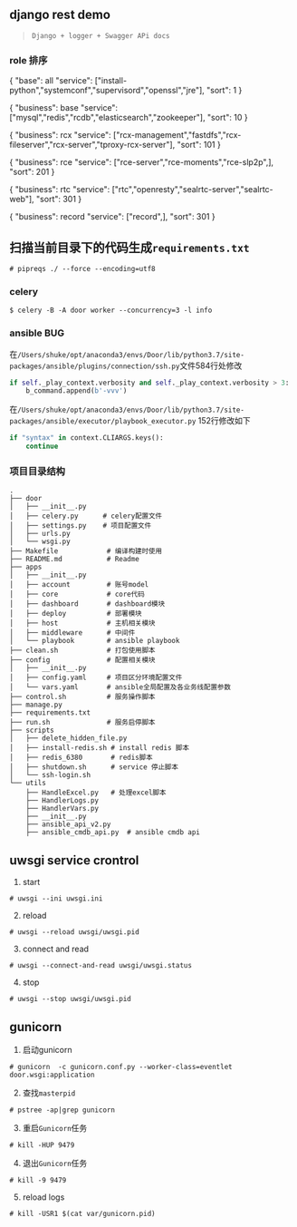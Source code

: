 ## django rest demo
> `Django + logger + Swagger APi docs`

### role 排序
{
"base": all
"service": ["install-python","systemconf","supervisord","openssl","jre"],
"sort": 1
}

{
"business": base
"service": ["mysql","redis","rcdb","elasticsearch","zookeeper"],
"sort": 10
}

{
"business": rcx
"service": ["rcx-management","fastdfs","rcx-fileserver","rcx-server","tproxy-rcx-server"],
"sort": 101
}

{
"business": rce
"service": ["rce-server","rce-moments","rce-slp2p",],
"sort": 201
}

{
"business": rtc
"service": ["rtc","openresty","sealrtc-server","sealrtc-web"],
"sort": 301
}

{
"business": record
"service": ["record",],
"sort": 301
}

## 扫描当前目录下的代码生成`requirements.txt`
```
# pipreqs ./ --force --encoding=utf8
```

### celery 
```
$ celery -B -A door worker --concurrency=3 -l info
```

### ansible BUG
在`/Users/shuke/opt/anaconda3/envs/Door/lib/python3.7/site-packages/ansible/plugins/connection/ssh.py`文件584行处修改
```python
if self._play_context.verbosity and self._play_context.verbosity > 3:
    b_command.append(b'-vvv')
```
在`/Users/shuke/opt/anaconda3/envs/Door/lib/python3.7/site-packages/ansible/executor/playbook_executor.py` 152行修改如下
```python
if "syntax" in context.CLIARGS.keys():
    continue
```

### 项目目录结构
```
.
├── door
│   ├── __init__.py
│   ├── celery.py      # celery配置文件
│   ├── settings.py    # 项目配置文件
│   ├── urls.py
│   └── wsgi.py
├── Makefile            # 编译构建时使用
├── README.md           # Readme
├── apps
│   ├── __init__.py
│   ├── account         # 账号model
│   ├── core            # core代码
│   ├── dashboard       # dashboard模块
│   ├── deploy          # 部署模块
│   ├── host            # 主机相关模块
│   ├── middleware      # 中间件
│   └── playbook        # ansible playbook
├── clean.sh            # 打包使用脚本
├── config              # 配置相关模块
│   ├── __init__.py
│   ├── config.yaml     # 项目区分环境配置文件
│   └── vars.yaml       # ansible全局配置及各业务线配置参数
├── control.sh          # 服务操作脚本
├── manage.py
├── requirements.txt
├── run.sh              # 服务启停脚本
├── scripts
│   ├── delete_hidden_file.py
│   ├── install-redis.sh # install redis 脚本
│   ├── redis_6380       # redis脚本
│   ├── shutdown.sh      # service 停止脚本
│   └── ssh-login.sh
└── utils
    ├── HandleExcel.py   # 处理excel脚本
    ├── HandlerLogs.py  
    ├── HandlerVars.py
    ├── __init__.py
    ├── ansible_api_v2.py
    ├── ansible_cmdb_api.py  # ansible cmdb api
```

## uwsgi service crontrol
1. start
```
# uwsgi --ini uwsgi.ini
```
2. reload
```
# uwsgi --reload uwsgi/uwsgi.pid
```
3. connect and read
```
# uwsgi --connect-and-read uwsgi/uwsgi.status
```
4. stop
```
# uwsgi --stop uwsgi/uwsgi.pid
```

## gunicorn
1. 启动gunicorn
```
# gunicorn  -c gunicorn.conf.py --worker-class=eventlet door.wsgi:application
```
2. 查找`masterpid`
```
# pstree -ap|grep gunicorn
```
3. 重启`Gunicorn`任务
```
# kill -HUP 9479
```
4. 退出`Gunicorn`任务
```
# kill -9 9479
```
5. reload logs
```
# kill -USR1 $(cat var/gunicorn.pid)
```